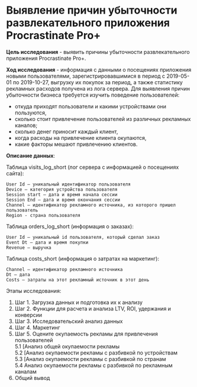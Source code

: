 # Выявление причин убыточности развлекательного приложения Procrastinate Pro+

**Цель исследования** - выявить причины убыточности развлекательного приложения Procrastinate Pro+.

**Ход исследования** - информация с данными о посещениях приложения новыми пользователями, зарегистрировавшимися в период с 2019-05-01 по 2019-10-27, выгрузку их покупок за период, а также статистику рекламных расходов получена из лога сервера. Для выявления причин убыточности бизнеса требуется изучить поведение пользователей:

- откуда приходят пользователи и какими устройствами они пользуются,
- сколько стоит привлечение пользователей из различных рекламных каналов;
- сколько денег приносит каждый клиент,
- когда расходы на привлечение клиента окупаются,
- какие факторы мешают привлечению клиентов.

**Описание данных**:

Таблица visits_log_short (лог сервера с информацией о посещениях сайта):

    User Id — уникальный идентификатор пользователя
    Device — категория устройства пользователя
    Session start — дата и время начала сессии
    Session End — дата и время окончания сессии
    Channel — идентификатор рекламного источника, из которого пришел пользователь
    Region - страна пользователя

Таблица orders_log_short (информация о заказах):

    User Id — уникальный id пользователя, который сделал заказ
    Event Dt — дата и время покупки
    Revenue — выручка

Таблица costs_short (информация о затратах на маркетинг):

    Channel — идентификатор рекламного источника
    Dt — дата
    Costs — затраты на этот рекламный источник в этот день

Этапы исследования:
1. Шаг 1. Загрузка данных и подготовка их к анализу
2. Шаг 2. Функции для расчета и анализа LTV, ROI, удержания и конверсии
3. Шаг 3. Исследовательский анализ данных
4. Шаг 4. Маркетинг
5. Шаг 5. Оцените окупаемость рекламы для привлечения пользователей
   <br> 5.1 [Анализ общей окупаемости рекламы
   <br> 5.2 [Анализ окупаемости рекламы с разбивкой по устройствам
   <br> 5.3 [Анализ окупаемости рекламы с разбивкой по странам
   <br> 5.4 Анализ окупаемости рекламы с разбивкой по рекламным каналам
6. Общий вывод

